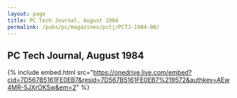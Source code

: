 ```yaml
---
layout: page
title: PC Tech Journal, August 1984
permalink: /pubs/pc/magazines/pctj/PCTJ-1984-08/
---
```


PC Tech Journal, August 1984
----------------------------

{% include embed.html src="https://onedrive.live.com/embed?cid=7D567B5161FE0EB7&resid=7D567B5161FE0EB7%219572&authkey=AEw4MR-5JXrOKSw&em=2" %}
